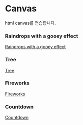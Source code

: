 # Canvas

html canvas를 연습합니다.

### Raindrops with a gooey effect

[Raindrops with a gooey effect](./simple-particle/README.md)

### Tree

[Tree](./draw-growing-tree/README.md)

### Fireworks

[Fireworks](./fireworks/README.md)

### Countdown

[Countdown](./countdown/README.md)
